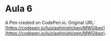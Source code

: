 # Aula 6

A Pen created on CodePen.io. Original URL: [https://codepen.io/luiziashinishi/pen/MWGjbez](https://codepen.io/luiziashinishi/pen/MWGjbez).

